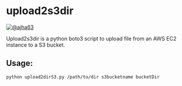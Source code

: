 # upload2s3dir

[![@ajha63](https://upload.wikimedia.org/wikipedia/commons/6/61/DevelopByAjha63.png)](https://github.com/ajha63/upload2s3dir)

Upload2s3dir is a python boto3 script to upload file from an AWS EC2 instance to a S3 bucket.

## Usage:
```
python upload2dirS3.py /path/to/dir s3bucketname bucketDir
```
